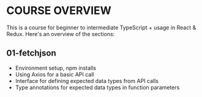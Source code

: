 # COURSE OVERVIEW

This is a course for beginner to intermediate TypeScript + usage in React & Redux.
Here's an overview of the sections:

## 01-fetchjson

- Environment setup, npm installs
- Using Axios for a basic API call
- Interface for defining expected data types from API calls
- Type annotations for expected data types in function parameters
